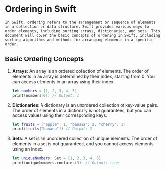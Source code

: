 # Ordering in Swift

    In Swift, ordering refers to the arrangement or sequence of elements in a collection or data structure. Swift provides various ways to order elements, including sorting arrays, dictionaries, and sets. This document will cover the basic concepts of ordering in Swift, including sorting algorithms and methods for arranging elements in a specific order.

## Basic Ordering Concepts

1. **Arrays**: An array is an ordered collection of elements. The order of elements in an array is determined by their index, starting from 0. You can access elements in an array using their index.
   ```swift
   let numbers = [1, 2, 3, 4, 5]
   print(numbers[0]) // Output: 1
   ```
2. **Dictionaries**: A dictionary is an unordered collection of key-value pairs. The order of elements in a dictionary is not guaranteed, but you can access values using their corresponding keys.
   ```swift
   let fruits = ["apple": 1, "banana": 2, "cherry": 3]
   print(fruits["banana"]) // Output: 2
   ```
3. **Sets**: A set is an unordered collection of unique elements. The order of elements in a set is not guaranteed, and you cannot access elements using an index.
   ```swift
   let uniqueNumbers: Set = [1, 2, 3, 4, 5]
   print(uniqueNumbers.contains(3)) // Output: true
   ```